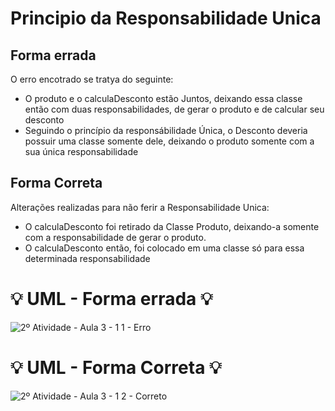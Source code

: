 # Principio da Responsabilidade Unica

## Forma errada
O erro encotrado se tratya do seguinte:
- O produto e o calculaDesconto estão Juntos, deixando essa classe então com duas responsabilidades, de gerar o produto e de calcular seu desconto
- Seguindo o princípio da responsábilidade Única, o Desconto deveria possuir uma classe somente dele, deixando o produto somente com a sua única responsabilidade

## Forma Correta
Alterações realizadas para não ferir a Responsabilidade Unica:
- O calculaDesconto foi retirado da Classe Produto, deixando-a somente com a responsabilidade de gerar o produto.
- O calculaDesconto então, foi colocado em uma classe só para essa determinada responsabilidade

#  :bulb: UML - Forma errada :bulb:
![2º Atividade - Aula 3 - 1 1 - Erro](https://github.com/user-attachments/assets/7dffca6c-e3f0-48c8-b74b-e6816b9a6713)

#  :bulb: UML - Forma Correta :bulb:
![2º Atividade - Aula 3 - 1 2 - Correto](https://github.com/user-attachments/assets/b0d0124e-9411-4d3b-90ba-0c53444e8d7f)
